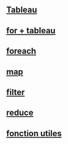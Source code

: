 
## [Tableau](https://github.com/owalid/javascipt_bootcamp/tree/main/03_tableau/00)

## [for + tableau](https://github.com/owalid/javascipt_bootcamp/tree/main/03_tableau/01)

## [foreach](https://github.com/owalid/javascipt_bootcamp/tree/main/03_tableau/02)

## [map](https://github.com/owalid/javascipt_bootcamp/tree/main/03_tableau/03)

## [filter](https://github.com/owalid/javascipt_bootcamp/tree/main/03_tableau/04)

## [reduce](https://github.com/owalid/javascipt_bootcamp/tree/main/03_tableau/05)

## [fonction utiles](https://github.com/owalid/javascipt_bootcamp/tree/main/03_tableau/06)